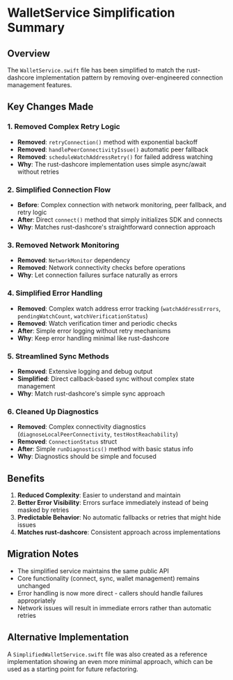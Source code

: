 # WalletService Simplification Summary

## Overview
The `WalletService.swift` file has been simplified to match the rust-dashcore implementation pattern by removing over-engineered connection management features.

## Key Changes Made

### 1. Removed Complex Retry Logic
- **Removed**: `retryConnection()` method with exponential backoff
- **Removed**: `handlePeerConnectivityIssue()` automatic peer fallback
- **Removed**: `scheduleWatchAddressRetry()` for failed address watching
- **Why**: The rust-dashcore implementation uses simple async/await without retries

### 2. Simplified Connection Flow
- **Before**: Complex connection with network monitoring, peer fallback, and retry logic
- **After**: Direct `connect()` method that simply initializes SDK and connects
- **Why**: Matches rust-dashcore's straightforward connection approach

### 3. Removed Network Monitoring
- **Removed**: `NetworkMonitor` dependency
- **Removed**: Network connectivity checks before operations
- **Why**: Let connection failures surface naturally as errors

### 4. Simplified Error Handling
- **Removed**: Complex watch address error tracking (`watchAddressErrors`, `pendingWatchCount`, `watchVerificationStatus`)
- **Removed**: Watch verification timer and periodic checks
- **After**: Simple error logging without retry mechanisms
- **Why**: Keep error handling minimal like rust-dashcore

### 5. Streamlined Sync Methods
- **Removed**: Extensive logging and debug output
- **Simplified**: Direct callback-based sync without complex state management
- **Why**: Match rust-dashcore's simple sync approach

### 6. Cleaned Up Diagnostics
- **Removed**: Complex connectivity diagnostics (`diagnoseLocalPeerConnectivity`, `testHostReachability`)
- **Removed**: `ConnectionStatus` struct
- **After**: Simple `runDiagnostics()` method with basic status info
- **Why**: Diagnostics should be simple and focused

## Benefits

1. **Reduced Complexity**: Easier to understand and maintain
2. **Better Error Visibility**: Errors surface immediately instead of being masked by retries
3. **Predictable Behavior**: No automatic fallbacks or retries that might hide issues
4. **Matches rust-dashcore**: Consistent approach across implementations

## Migration Notes

- The simplified service maintains the same public API
- Core functionality (connect, sync, wallet management) remains unchanged
- Error handling is now more direct - callers should handle failures appropriately
- Network issues will result in immediate errors rather than automatic retries

## Alternative Implementation

A `SimplifiedWalletService.swift` file was also created as a reference implementation showing an even more minimal approach, which can be used as a starting point for future refactoring.